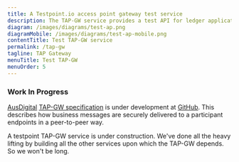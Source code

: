 ```yaml
---
title: A Testpoint.io access point gateway test service
description: The TAP-GW service provides a test API for ledger application vendors to test their access into the network.
diagram: /images/diagrams/test-ap.png
diagramMobile: /images/diagrams/test-ap-mobile.png
contentTitle: Test TAP-GW service
permalink: /tap-gw
tagline: TAP Gateway
menuTitle: Test TAP-GW
menuOrder: 5
---
```

### Work In Progress

[AusDigital](http://ausdigital.org) [TAP-GW specification](http://ausdigital.org/specs/ausdigital-tap-gw/1.0/en/latest/) is under development at [GitHub](https://github.com/ausdigital/ausdigital-tap/). This describes how business messages are securely delivered to a participant endpoints in a peer-to-peer way.

A testpoint TAP-GW service is under construction. We've done all the heavy lifting by building all the other services upon which the TAP-GW depends.  So we won't be long.
